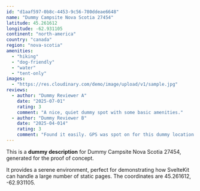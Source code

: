 ```yaml
---
id: "d1aaf597-0b8c-4453-9c56-780ddeae6648"
name: "Dummy Campsite Nova Scotia 27454"
latitude: 45.261612
longitude: -62.931105
continent: "north-america"
country: "canada"
region: "nova-scotia"
amenities:
  - "hiking"
  - "dog-friendly"
  - "water"
  - "tent-only"
images:
  - "https://res.cloudinary.com/demo/image/upload/v1/sample.jpg"
reviews:
  - author: "Dummy Reviewer A"
    date: "2025-07-01"
    rating: 3
    comment: "A nice, quiet dummy spot with some basic amenities."
  - author: "Dummy Reviewer B"
    date: "2025-04-014"
    rating: 3
    comment: "Found it easily. GPS was spot on for this dummy location."
---
```


This is a **dummy description** for Dummy Campsite Nova Scotia 27454, generated for the proof of concept.

It provides a serene environment, perfect for demonstrating how SvelteKit can handle a large number of static pages. The coordinates are 45.261612, -62.931105.
